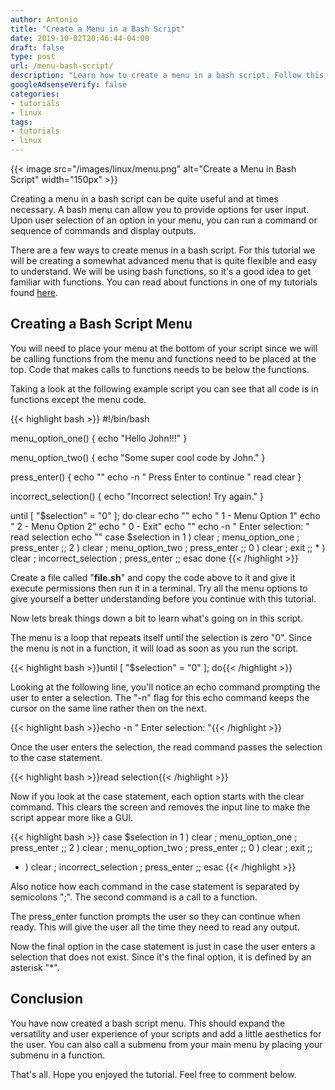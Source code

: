 ```yaml
---
author: Antonio
title: "Create a Menu in a Bash Script"
date: 2019-10-02T20:46:44-04:00
draft: false
type: post
url: /menu-bash-script/
description: "Learn how to create a menu in a bash script. Follow this tutorial to learn how to create menus that will add more versatility and a better user experience for your bash scripts."
googleAdsenseVerify: false
categories:
- tutorials
- linux
tags:
- tutorials
- linux
---
```


{{< image src="/images/linux/menu.png" alt="Create a Menu in Bash Script" width="150px" >}}

Creating a menu in a bash script can be quite useful and at times necessary. A bash menu can allow you to provide options for user input. Upon user selection of an option in your menu, you can run a command or sequence of commands and display outputs.

<!--more-->

There are a few ways to create menus in a bash script. For this tutorial we will be creating a somewhat advanced menu that is quite flexible and easy to understand. We will be using bash functions, so it's a good idea to get familiar with functions. You can read about functions in one of my tutorials found <a href="https://techstop.github.io/bash-functions/">here</a>.

## **Creating a Bash Script Menu**

You will need to place your menu at the bottom of your script since we will be calling functions from the menu and functions need to be placed at the top. Code that makes calls to functions needs to be below the functions.

Taking a look at the following example script you can see that all code is in functions except the menu code.

{{< highlight bash >}}
#!/bin/bash

menu_option_one() {
  echo "Hello John!!!"
}

menu_option_two() {
  echo "Some super cool code by John."
}

press_enter() {
  echo ""
  echo -n "	Press Enter to continue "
  read
  clear
}

incorrect_selection() {
  echo "Incorrect selection! Try again."
}

until [ "$selection" = "0" ]; do
  clear
  echo ""
  echo "    	1  -  Menu Option 1"
  echo "    	2  -  Menu Option 2"
  echo "    	0  -  Exit"
  echo ""
  echo -n "  Enter selection: "
  read selection
  echo ""
  case $selection in
    1 ) clear ; menu_option_one ; press_enter ;;
    2 ) clear ; menu_option_two ; press_enter ;;
    0 ) clear ; exit ;;
    * ) clear ; incorrect_selection ; press_enter ;;
  esac
done
{{< /highlight >}}

Create a file called "**file.sh**" and copy the code above to it and give it execute permissions then run it in a terminal. Try all the menu options to give yourself a better understanding before you continue with this tutorial.

Now lets break things down a bit to learn what's going on in this script.

The menu is a loop that repeats itself until the selection is zero "0". Since the menu is not in a function, it will load as soon as you run the script.

{{< highlight bash >}}until [ "$selection" = "0" ]; do{{< /highlight >}}

Looking at the following line, you'll notice an echo command prompting the user to enter a selection. The "-n" flag for this echo command keeps the cursor on the same line rather then on the next.

{{< highlight bash >}}echo -n "  Enter selection: "{{< /highlight >}}

Once the user enters the selection, the read command passes the selection to the case statement.

{{< highlight bash >}}read selection{{< /highlight >}}

Now if you look at the case statement, each option starts with the clear command. This clears the screen and removes the input line to make the script appear more like a GUI.

{{< highlight bash >}}
case $selection in
  1 ) clear ; menu_option_one ; press_enter ;;
  2 ) clear ; menu_option_two ; press_enter ;;
  0 ) clear ; exit ;;
  * ) clear ; incorrect_selection ; press_enter ;;
esac
{{< /highlight >}}

Also notice how each command in the case statement is separated by semicolons ";". The second command is a call to a function.

The press_enter function prompts the user so they can continue when ready. This will give the user all the time they need to read any output.

Now the final option in the case statement is just in case the user enters a selection that does not exist. Since it's the final option, it is defined by an asterisk "*".

## **Conclusion**

You have now created a bash script menu. This should expand the versatility and user experience of your scripts and add a little aesthetics for the user. You can also call a submenu from your main menu by placing your submenu in a function.

That's all. Hope you enjoyed the tutorial. Feel free to comment below.
